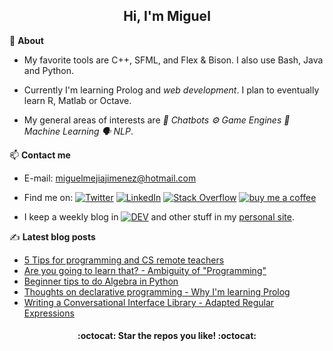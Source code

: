 <h2 align="center">Hi, I'm Miguel</h2>

:page_facing_up: **About**

- My favorite tools are C++, SFML, and Flex & Bison. I also use Bash, Java and Python.

- Currently I'm learning Prolog and _web development_. I plan to eventually learn R, Matlab or Octave.

- My general areas of interests are <i>:robot: Chatbots :gear: Game Engines :brain: Machine Learning :speaking_head: NLP</i>.

:mailbox: **Contact me**

- E-mail: miguelmejiajimenez@hotmail.com

- Find me on: [![Twitter](https://img.shields.io/badge/-Twitter-1DA1F2?style=flat-square&logo=twitter&logoColor=white)](https://twitter.com/MiguelMJdev) [![LinkedIn](https://img.shields.io/badge/-LinkedIn-0077B5?style=flat-square&logo=linkedin&logoColor=white)](https://www.linkedin.com/in/miguel-mej%C3%ADa-jim%C3%A9nez/?locale=en_US) [![Stack Overflow](https://img.shields.io/badge/-Stack_Overflow-FE7A16?style=flat-square&logo=stack-overflow&logoColor=white)](https://stackoverflow.com/users/8757033) [![buy me a coffee](https://img.shields.io/badge/-buy_me_a_coffe-FF813F?style=flat-square&logo=buy-me-a-coffee&logoColor=white)](https://www.buymeacoffee.com/miguelmj)

- I keep a weekly blog in [![DEV](https://img.shields.io/badge/-DEV-black?&style=flat-square&logo=dev.to&logoColor=white)](https://dev.to/miguelmj) and other stuff in my [personal site](https://miguelmj.github.io).

:writing_hand: **Latest blog posts**

<!-- BLOG-POST-LIST:START -->

- [5 Tips for programming and CS remote teachers](https://dev.to/miguelmj/5-tips-for-programming-and-cs-remote-teachers-1gg7)
- [Are you going to learn that? - Ambiguity of "Programming"](https://dev.to/miguelmj/are-you-going-to-learn-that-ambiguity-of-programming-1kdj)
- [Beginner tips to do Algebra in Python](https://dev.to/miguelmj/beginner-tips-to-do-algebra-in-python-477e)
- [Thoughts on declarative programming - Why I'm learning Prolog](https://dev.to/miguelmj/thoughts-on-declarative-programming-why-i-m-learning-prolog-43be)
- [Writing a Conversational Interface Library - Adapted Regular Expressions](https://dev.to/miguelmj/writing-a-conversational-interface-library-adapted-regular-expressions-6mn)

<!-- BLOG-POST-LIST:END -->

<h4 align="center">:octocat: Star the repos you like! :octocat:</h4>